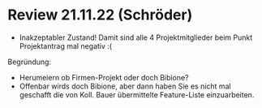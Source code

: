 # Review 21.11.22 (Schröder)

- Inakzeptabler Zustand! Damit sind alle 4 Projektmitglieder beim Punkt Projektantrag mal negativ :(

Begründung:

- Herumeiern ob Firmen-Projekt oder doch Bibione?
- Offenbar wirds doch Bibione, aber dann haben Sie es nicht mal geschafft die von Koll. Bauer übermittelte Feature-Liste einzuarbeiten.

